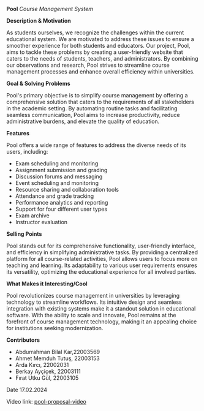 **Pool** 
*Course Management System*


**Description & Motivation**

As students ourselves, we recognize the challenges within the current educational system. We are motivated to address these issues to ensure a smoother experience for both students and educators. Our project, Pool, aims to tackle these problems by creating a user-friendly website that caters to the needs of students, teachers, and administrators. By combining our observations and research, Pool strives to streamline course management processes and enhance overall efficiency within universities.


**Goal & Solving Problems**

Pool's primary objective is to simplify course management by offering a comprehensive solution that caters to the requirements of all stakeholders in the academic setting. By automating routine tasks and facilitating seamless communication, Pool aims to increase productivity, reduce administrative burdens, and elevate the quality of education.


**Features**

Pool offers a wide range of features to address the diverse needs of its users, including:

  - Exam scheduling and monitoring
  - Assignment submission and grading
  - Discussion forums and messaging
  - Event scheduling and monitoring
  - Resource sharing and collaboration tools
  - Attendance and grade tracking
  - Performance analytics and reporting
  - Support for four different user types
  - Exam archive
  - Instructor evaluation

**Selling Points**

  Pool stands out for its comprehensive functionality, user-friendly interface, and efficiency in simplifying administrative tasks. By providing a centralized platform for all course-related activities, Pool allows users to focus more on teaching and learning. Its adaptability to various user requirements ensures its versatility, optimizing the educational experience for all involved parties.

**What Makes it Interesting/Cool**

Pool revolutionizes course management in universities by leveraging technology to streamline workflows. Its intuitive design and seamless integration with existing systems make it a standout solution in educational software. With the ability to scale and innovate, Pool remains at the forefront of course management technology, making it an appealing choice for institutions seeking modernization.

**Contributors**

- Abdurrahman Bilal Kar,22003569
- Ahmet Memduh Tutuş, 22003153
- Arda Kırcı, 22002031
- Berkay Ayçiçek, 22003111
- Fırat Utku Gül, 22003105

Date
17.02.2024

Video link: [pool-proposal-video](https://www.youtube.com/watch?v=_EOHPGk5RNc)
